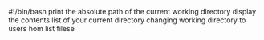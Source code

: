 #!/bin/bash
print the absolute path of the current working directory
display the contents list of your current directory
changing working directory to users hom
list filese
